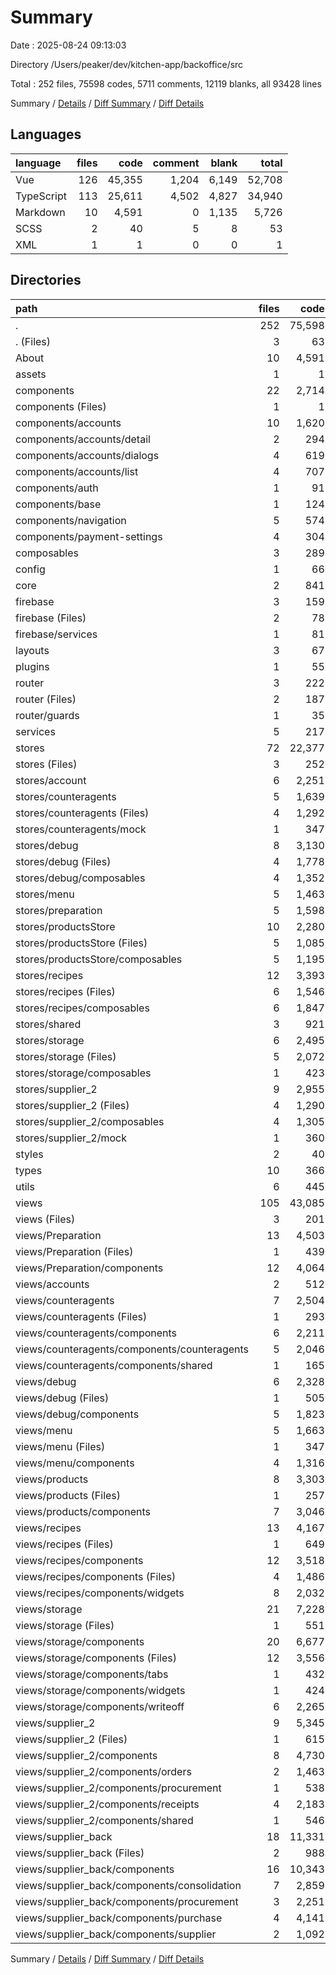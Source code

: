 # Summary

Date : 2025-08-24 09:13:03

Directory /Users/peaker/dev/kitchen-app/backoffice/src

Total : 252 files, 75598 codes, 5711 comments, 12119 blanks, all 93428 lines

Summary / [Details](details.md) / [Diff Summary](diff.md) / [Diff Details](diff-details.md)

## Languages

| language   | files |   code | comment | blank |  total |
| :--------- | ----: | -----: | ------: | ----: | -----: |
| Vue        |   126 | 45,355 |   1,204 | 6,149 | 52,708 |
| TypeScript |   113 | 25,611 |   4,502 | 4,827 | 34,940 |
| Markdown   |    10 |  4,591 |       0 | 1,135 |  5,726 |
| SCSS       |     2 |     40 |       5 |     8 |     53 |
| XML        |     1 |      1 |       0 |     0 |      1 |

## Directories

| path                                         | files |   code | comment |  blank |  total |
| :------------------------------------------- | ----: | -----: | ------: | -----: | -----: |
| .                                            |   252 | 75,598 |   5,711 | 12,119 | 93,428 |
| . (Files)                                    |     3 |     63 |      15 |     23 |    101 |
| About                                        |    10 |  4,591 |       0 |  1,135 |  5,726 |
| assets                                       |     1 |      1 |       0 |      0 |      1 |
| components                                   |    22 |  2,714 |      72 |    371 |  3,157 |
| components (Files)                           |     1 |      1 |       0 |      1 |      2 |
| components/accounts                          |    10 |  1,620 |      18 |    212 |  1,850 |
| components/accounts/detail                   |     2 |    294 |       0 |     41 |    335 |
| components/accounts/dialogs                  |     4 |    619 |       6 |     68 |    693 |
| components/accounts/list                     |     4 |    707 |      12 |    103 |    822 |
| components/auth                              |     1 |     91 |       0 |     16 |    107 |
| components/base                              |     1 |    124 |       0 |     14 |    138 |
| components/navigation                        |     5 |    574 |      54 |     85 |    713 |
| components/payment-settings                  |     4 |    304 |       0 |     43 |    347 |
| composables                                  |     3 |    289 |      92 |     64 |    445 |
| config                                       |     1 |     66 |       4 |      8 |     78 |
| core                                         |     2 |    841 |     151 |    191 |  1,183 |
| firebase                                     |     3 |    159 |       3 |     25 |    187 |
| firebase (Files)                             |     2 |     78 |       2 |     15 |     95 |
| firebase/services                            |     1 |     81 |       1 |     10 |     92 |
| layouts                                      |     3 |     67 |       3 |     14 |     84 |
| plugins                                      |     1 |     55 |       4 |      2 |     61 |
| router                                       |     3 |    222 |      14 |     17 |    253 |
| router (Files)                               |     2 |    187 |      13 |     11 |    211 |
| router/guards                                |     1 |     35 |       1 |      6 |     42 |
| services                                     |     5 |    217 |       6 |     50 |    273 |
| stores                                       |    72 | 22,377 |   3,494 |  4,133 | 30,004 |
| stores (Files)                               |     3 |    252 |       8 |     44 |    304 |
| stores/account                               |     6 |  2,251 |      99 |    311 |  2,661 |
| stores/counteragents                         |     5 |  1,639 |     273 |    346 |  2,258 |
| stores/counteragents (Files)                 |     4 |  1,292 |     199 |    313 |  1,804 |
| stores/counteragents/mock                    |     1 |    347 |      74 |     33 |    454 |
| stores/debug                                 |     8 |  3,130 |     563 |    546 |  4,239 |
| stores/debug (Files)                         |     4 |  1,778 |     211 |    278 |  2,267 |
| stores/debug/composables                     |     4 |  1,352 |     352 |    268 |  1,972 |
| stores/menu                                  |     5 |  1,463 |     163 |    182 |  1,808 |
| stores/preparation                           |     5 |  1,598 |     225 |    326 |  2,149 |
| stores/productsStore                         |    10 |  2,280 |     300 |    427 |  3,007 |
| stores/productsStore (Files)                 |     5 |  1,085 |     165 |    194 |  1,444 |
| stores/productsStore/composables             |     5 |  1,195 |     135 |    233 |  1,563 |
| stores/recipes                               |    12 |  3,393 |     721 |    720 |  4,834 |
| stores/recipes (Files)                       |     6 |  1,546 |     231 |    274 |  2,051 |
| stores/recipes/composables                   |     6 |  1,847 |     490 |    446 |  2,783 |
| stores/shared                                |     3 |    921 |     159 |    238 |  1,318 |
| stores/storage                               |     6 |  2,495 |     240 |    378 |  3,113 |
| stores/storage (Files)                       |     5 |  2,072 |     156 |    307 |  2,535 |
| stores/storage/composables                   |     1 |    423 |      84 |     71 |    578 |
| stores/supplier_2                            |     9 |  2,955 |     743 |    615 |  4,313 |
| stores/supplier_2 (Files)                    |     4 |  1,290 |     219 |    260 |  1,769 |
| stores/supplier_2/composables                |     4 |  1,305 |     492 |    272 |  2,069 |
| stores/supplier_2/mock                       |     1 |    360 |      32 |     83 |    475 |
| styles                                       |     2 |     40 |       5 |      8 |     53 |
| types                                        |    10 |    366 |      67 |     60 |    493 |
| utils                                        |     6 |    445 |     177 |    111 |    733 |
| views                                        |   105 | 43,085 |   1,604 |  5,907 | 50,596 |
| views (Files)                                |     3 |    201 |       5 |     38 |    244 |
| views/Preparation                            |    13 |  4,503 |     269 |    593 |  5,365 |
| views/Preparation (Files)                    |     1 |    439 |      14 |     64 |    517 |
| views/Preparation/components                 |    12 |  4,064 |     255 |    529 |  4,848 |
| views/accounts                               |     2 |    512 |       7 |     78 |    597 |
| views/counteragents                          |     7 |  2,504 |      73 |    333 |  2,910 |
| views/counteragents (Files)                  |     1 |    293 |      13 |     48 |    354 |
| views/counteragents/components               |     6 |  2,211 |      60 |    285 |  2,556 |
| views/counteragents/components/counteragents |     5 |  2,046 |      54 |    259 |  2,359 |
| views/counteragents/components/shared        |     1 |    165 |       6 |     26 |    197 |
| views/debug                                  |     6 |  2,328 |      82 |    352 |  2,762 |
| views/debug (Files)                          |     1 |    505 |      28 |     64 |    597 |
| views/debug/components                       |     5 |  1,823 |      54 |    288 |  2,165 |
| views/menu                                   |     5 |  1,663 |      31 |    214 |  1,908 |
| views/menu (Files)                           |     1 |    347 |       7 |     48 |    402 |
| views/menu/components                        |     4 |  1,316 |      24 |    166 |  1,506 |
| views/products                               |     8 |  3,303 |      94 |    458 |  3,855 |
| views/products (Files)                       |     1 |    257 |       9 |     41 |    307 |
| views/products/components                    |     7 |  3,046 |      85 |    417 |  3,548 |
| views/recipes                                |    13 |  4,167 |      90 |    596 |  4,853 |
| views/recipes (Files)                        |     1 |    649 |      17 |     90 |    756 |
| views/recipes/components                     |    12 |  3,518 |      73 |    506 |  4,097 |
| views/recipes/components (Files)             |     4 |  1,486 |      33 |    228 |  1,747 |
| views/recipes/components/widgets             |     8 |  2,032 |      40 |    278 |  2,350 |
| views/storage                                |    21 |  7,228 |     366 |  1,017 |  8,611 |
| views/storage (Files)                        |     1 |    551 |      16 |     52 |    619 |
| views/storage/components                     |    20 |  6,677 |     350 |    965 |  7,992 |
| views/storage/components (Files)             |    12 |  3,556 |     253 |    505 |  4,314 |
| views/storage/components/tabs                |     1 |    432 |      13 |     52 |    497 |
| views/storage/components/widgets             |     1 |    424 |      22 |     43 |    489 |
| views/storage/components/writeoff            |     6 |  2,265 |      62 |    365 |  2,692 |
| views/supplier_2                             |     9 |  5,345 |     146 |    831 |  6,322 |
| views/supplier_2 (Files)                     |     1 |    615 |      14 |     79 |    708 |
| views/supplier_2/components                  |     8 |  4,730 |     132 |    752 |  5,614 |
| views/supplier_2/components/orders           |     2 |  1,463 |      40 |    215 |  1,718 |
| views/supplier_2/components/procurement      |     1 |    538 |      21 |     87 |    646 |
| views/supplier_2/components/receipts         |     4 |  2,183 |      62 |    373 |  2,618 |
| views/supplier_2/components/shared           |     1 |    546 |       9 |     77 |    632 |
| views/supplier_back                          |    18 | 11,331 |     441 |  1,397 | 13,169 |
| views/supplier_back (Files)                  |     2 |    988 |     137 |    141 |  1,266 |
| views/supplier_back/components               |    16 | 10,343 |     304 |  1,256 | 11,903 |
| views/supplier_back/components/consolidation |     7 |  2,859 |     168 |    367 |  3,394 |
| views/supplier_back/components/procurement   |     3 |  2,251 |      40 |    286 |  2,577 |
| views/supplier_back/components/purchase      |     4 |  4,141 |      74 |    476 |  4,691 |
| views/supplier_back/components/supplier      |     2 |  1,092 |      22 |    127 |  1,241 |

Summary / [Details](details.md) / [Diff Summary](diff.md) / [Diff Details](diff-details.md)
